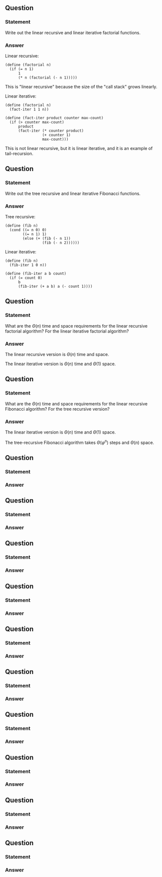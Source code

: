 

## Question
### Statement
Write out the linear recursive and linear iterative factorial functions.

### Answer

Linear recursive:
```rkt
(define (factorial n)
  (if (= n 1) 
      1 
      (* n (factorial (- n 1)))))
```
This is "linear recursive" because the size of the "call stack" grows linearly.

Linear iterative:
```rkt
(define (factorial n) 
  (fact-iter 1 1 n))

(define (fact-iter product counter max-count)
  (if (> counter max-count)
      product
      (fact-iter (* counter product)
                 (+ counter 1)
                 max-count)))
```
This is not linear recursive, but it is linear iterative, and it is an example of tail-recursion.

## Question
### Statement
Write out the tree recursive and linear iterative Fibonacci functions.
### Answer
Tree recursive:
```rkt
(define (fib n)
  (cond ((= n 0) 0)
        ((= n 1) 1)
        (else (+ (fib (- n 1))
                 (fib (- n 2))))))
```
Linear iterative:
```rkt
(define (fib n) 
  (fib-iter 1 0 n))

(define (fib-iter a b count)
  (if (= count 0)
      b
      (fib-iter (+ a b) a (- count 1))))
```
## Question
### Statement
What are the $\Theta(n)$ time and space requirements for the linear recursive factorial algorithm? For the linear iterative factorial algorithm?
### Answer
The linear recursive version is $\Theta(n)$ time and space.

The linear iterative version is $\Theta(n)$ time and $\Theta(1)$ space.
## Question
### Statement
What are the $\Theta(n)$ time and space requirements for the linear recursive Fibonacci algorithm? For the tree recursive version?
### Answer
The linear iterative version is $\Theta(n)$ time and $\Theta(1)$ space.

The tree-recursive Fibonacci algorithm takes $\Theta(\varphi^n)$ steps and $\Theta(n)$ space.
## Question
### Statement
### Answer
## Question
### Statement
### Answer
## Question
### Statement
### Answer
## Question
### Statement
### Answer
## Question
### Statement
### Answer
## Question
### Statement
### Answer
## Question
### Statement
### Answer
## Question
### Statement
### Answer
## Question
### Statement
### Answer
## Question
### Statement
### Answer
